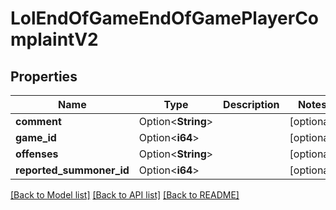 # LolEndOfGameEndOfGamePlayerComplaintV2

## Properties

Name | Type | Description | Notes
------------ | ------------- | ------------- | -------------
**comment** | Option<**String**> |  | [optional]
**game_id** | Option<**i64**> |  | [optional]
**offenses** | Option<**String**> |  | [optional]
**reported_summoner_id** | Option<**i64**> |  | [optional]

[[Back to Model list]](../README.md#documentation-for-models) [[Back to API list]](../README.md#documentation-for-api-endpoints) [[Back to README]](../README.md)


